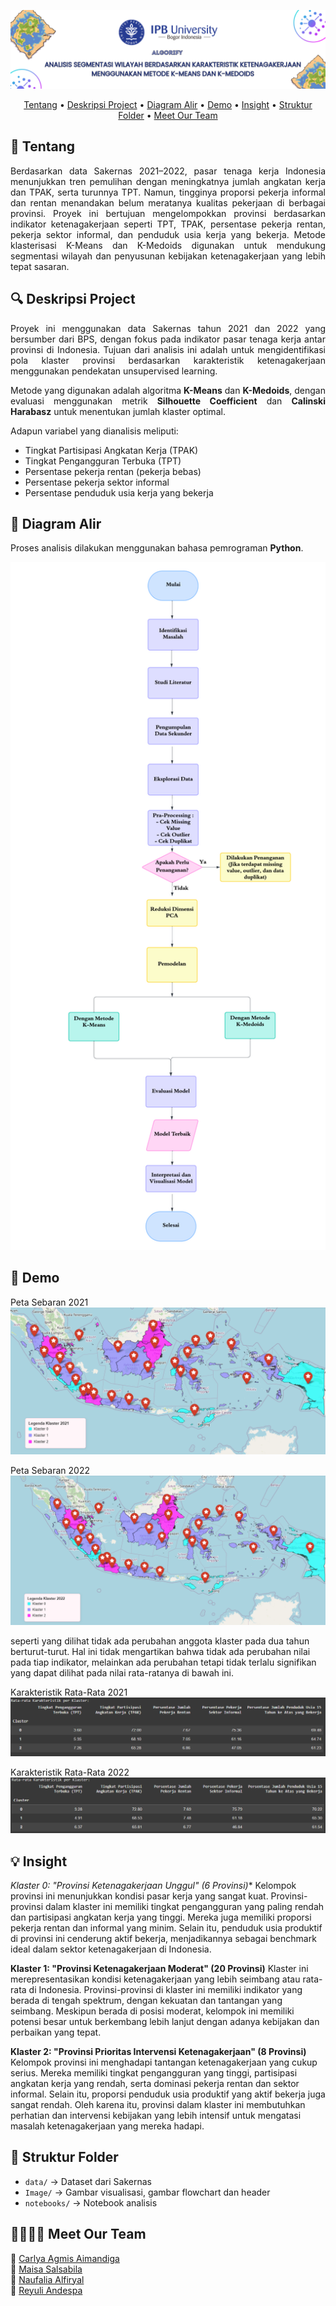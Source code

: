 ![Header](https://github.com/maisasalsabila/algorify/raw/main/Image/Header%20(2).png)

<p align="center">
  <a href="#-tentang">Tentang</a> •
  <a href="#-deskripsi-project">Deskripsi Project</a> •
  <a href="#-diagram-alir">Diagram Alir</a> •
  <a href="#-demo">Demo</a> •
  <a href="#-insight">Insight</a> •
  <a href="#-struktur-folder">Struktur Folder</a> •
  <a href="#-meet-our-team">Meet Our Team</a> 
</p>

## 📝 Tentang
<div align="justify">
Berdasarkan data Sakernas 2021–2022, pasar tenaga kerja Indonesia menunjukkan tren pemulihan dengan meningkatnya jumlah angkatan kerja dan TPAK, serta turunnya TPT. Namun, tingginya proporsi pekerja informal dan rentan menandakan belum meratanya kualitas pekerjaan di berbagai provinsi. Proyek ini bertujuan mengelompokkan provinsi berdasarkan indikator ketenagakerjaan seperti TPT, TPAK, persentase pekerja rentan, pekerja sektor informal, dan penduduk usia kerja yang bekerja. Metode klasterisasi K-Means dan K-Medoids digunakan untuk mendukung segmentasi wilayah dan penyusunan kebijakan ketenagakerjaan yang lebih tepat sasaran.
</div>

## 🔍 Deskripsi Project
<div align="justify">
Proyek ini menggunakan data Sakernas tahun 2021 dan 2022 yang bersumber dari BPS, dengan fokus pada indikator pasar tenaga kerja antar provinsi di Indonesia. Tujuan dari analisis ini adalah untuk mengidentifikasi pola klaster provinsi berdasarkan karakteristik ketenagakerjaan menggunakan pendekatan unsupervised learning.

Metode yang digunakan adalah algoritma **K-Means** dan **K-Medoids**, dengan evaluasi menggunakan metrik **Silhouette Coefficient** dan **Calinski Harabasz** untuk menentukan jumlah klaster optimal.  

Adapun variabel yang dianalisis meliputi:
- Tingkat Partisipasi Angkatan Kerja (TPAK)
- Tingkat Pengangguran Terbuka (TPT)
- Persentase pekerja rentan (pekerja bebas)
- Persentase pekerja sektor informal
- Persentase penduduk usia kerja yang bekerja

</div>

## 🔄 Diagram Alir 
Proses analisis dilakukan menggunakan bahasa pemrograman **Python**.
<div align="center">
<img src="https://github.com/maisasalsabila/algorify/raw/main/Image/fflowchart.png" alt="Image" width="600"/>
</div>

## 🚀 Demo

Peta Sebaran 2021
![Image](https://github.com/maisasalsabila/algorify/raw/main/Image/peta_2021.PNG)

Peta Sebaran 2022
![Image](https://github.com/maisasalsabila/algorify/raw/main/Image/peta_2022.PNG)

seperti yang dilihat tidak ada perubahan anggota klaster pada dua tahun berturut-turut. Hal ini tidak mengartikan bahwa tidak ada perubahan nilai pada tiap indikator, melainkan ada perubahan tetapi tidak terlalu signifikan yang dapat dilihat pada nilai rata-ratanya di bawah ini.

Karakteristik Rata-Rata 2021
![Image](https://github.com/maisasalsabila/algorify/raw/main/Image/karakteristik_2021.PNG)

Karakteristik Rata-Rata 2022
![Image](https://github.com/maisasalsabila/algorify/raw/main/Image/karakteristik_2022.PNG)

## :bulb: Insight
*Klaster 0: "Provinsi Ketenagakerjaan Unggul" (6 Provinsi)**
Kelompok provinsi ini menunjukkan kondisi pasar kerja yang sangat kuat. Provinsi-provinsi dalam klaster ini memiliki tingkat pengangguran yang paling rendah dan partisipasi angkatan kerja yang tinggi. Mereka juga memiliki proporsi pekerja rentan dan informal yang minim. Selain itu, penduduk usia produktif di provinsi ini cenderung aktif bekerja, menjadikannya sebagai benchmark ideal dalam sektor ketenagakerjaan di Indonesia.

**Klaster 1: "Provinsi Ketenagakerjaan Moderat" (20 Provinsi)**
Klaster ini merepresentasikan kondisi ketenagakerjaan yang lebih seimbang atau rata-rata di Indonesia. Provinsi-provinsi di klaster ini memiliki indikator yang berada di tengah spektrum, dengan kekuatan dan tantangan yang seimbang. Meskipun berada di posisi moderat, kelompok ini memiliki potensi besar untuk berkembang lebih lanjut dengan adanya kebijakan dan perbaikan yang tepat.

**Klaster 2: "Provinsi Prioritas Intervensi Ketenagakerjaan" (8 Provinsi)**
Kelompok provinsi ini menghadapi tantangan ketenagakerjaan yang cukup serius. Mereka memiliki tingkat pengangguran yang tinggi, partisipasi angkatan kerja yang rendah, serta dominasi pekerja rentan dan sektor informal. Selain itu, proporsi penduduk usia produktif yang aktif bekerja juga sangat rendah. Oleh karena itu, provinsi dalam klaster ini membutuhkan perhatian dan intervensi kebijakan yang lebih intensif untuk mengatasi masalah ketenagakerjaan yang mereka hadapi.

## 📁 Struktur Folder
- `data/` → Dataset dari Sakernas
- `Image/` → Gambar visualisasi, gambar flowchart dan header
- `notebooks/` → Notebook analisis

## 👩‍👩‍👧‍👧 Meet Our Team

🌝 <a href="https://github.com/Carlyaagmis">Carlya Agmis Aimandiga</a><br>
🐝 <a href="https://github.com/maisasalsabila">Maisa Salsabila</a><br>
🦢 <a href="https://github.com/Naufaliaa">Naufalia Alfiryal</a><br>
🐢 <a href="https://github.com/Reyuliandespa">Reyuli Andespa</a>


